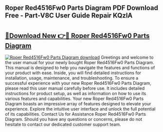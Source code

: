## Roper Red4516Fw0 Parts Diagram PDF Download Free - Part-V8C User Guide Repair KQzIA

# <h2><a href="http://dfkqrnn.blite.top/?on=Roper+Red4516Fw0+Parts+Diagram">🔗Download New 👉🔴 Roper Red4516Fw0 Parts Diagram</a></h2>

[![Roper Red4516Fw0 Parts Diagram download](https://i.imgur.com/lujVjoI.png)](http://dfkqrnn.blite.top/?on=Roper+Red4516Fw0+Parts+Diagram)
Greetings and welcome to the user manual for your newly bought Roper Red4516Fw0 Parts Diagram. This manual is designed to help you navigate the features and functions of your product with ease. Inside, you will find detailed instructions for installation, usage, maintenance, and troubleshooting. To ensure a successful experience with your new Roper Red4516Fw0 Parts Diagram, please read this user manual carefully before use. It includes detailed instructions for product setup, as well as information on how to use its various features and capabilities. Your new Roper Red4516Fw0 Parts Diagram boasts an impressive array of features designed to elevate your experience. Explore the intuitive user interface and unlock the full potential of its capabilities. Contact Us for Assistance Roper Red4516Fw0 Parts Diagram. Should you have any questions or concerns, please do not hesitate to contact our dedicated customer support team.
